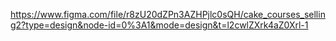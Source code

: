 https://www.figma.com/file/r8zU20dZPn3AZHPjlc0sQH/cake_courses_selling2?type=design&node-id=0%3A1&mode=design&t=l2cwlZXrk4aZ0Xrl-1
